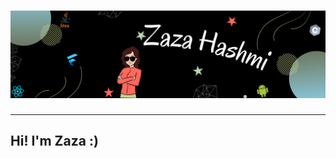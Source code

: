 # [![Zaza H Banner](https://raw.githubusercontent.com/Kayeris/Kayeris/main/Images/readme_banner.png)]()

<hr>

## Hi! I'm Zaza :)


<!--
**Kayeris/Kayeris** is a ✨ _special_ ✨ repository because its `README.md` (this file) appears on your GitHub profile.

Here are some ideas to get you started:

- 🔭 I’m currently working on ...
- 🌱 I’m currently learning ...
- 👯 I’m looking to collaborate on ...
- 🤔 I’m looking for help with ...
- 💬 Ask me about ...
- 📫 How to reach me: ...
- 😄 Pronouns: ...
- ⚡ Fun fact: ...
-->
